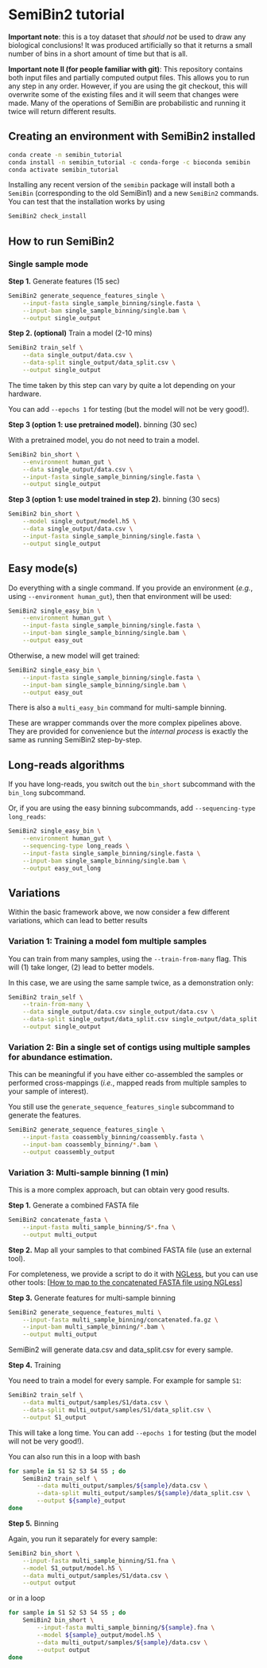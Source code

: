 # SemiBin2 tutorial

**Important note**: this is a toy dataset that _should not_ be used to draw any biological conclusions! It was produced artificially so that it returns a small number of bins in a short amount of time but that is all.

**Important note II (for people familiar with git)**: This repository contains both input files and partially computed output files. This allows you to run any step in any order. However, if you are using the git checkout, this will overwrite some of the existing files and it will seem that changes were made. Many of the operations of SemiBin are probabilistic and running it twice will return different results.

## Creating an environment with SemiBin2 installed

```bash
conda create -n semibin_tutorial
conda install -n semibin_tutorial -c conda-forge -c bioconda semibin
conda activate semibin_tutorial
```

Installing any recent version of the `semibin` package will install both a `SemiBin` (corresponding to the old SemiBin1) and a new `SemiBin2` commands. You can test that the installation works by using

```bash
SemiBin2 check_install
```

## How to run SemiBin2

### Single sample mode

**Step 1.** Generate features (15 sec)

```bash
SemiBin2 generate_sequence_features_single \
    --input-fasta single_sample_binning/single.fasta \
    --input-bam single_sample_binning/single.bam \
    --output single_output
```

**Step 2. (optional)** Train a model (2-10 mins)

```bash
SemiBin2 train_self \
    --data single_output/data.csv \
    --data-split single_output/data_split.csv \
    --output single_output
```

The time taken by this step can vary by quite a lot depending on your hardware.

You can add `--epochs 1` for testing (but the model will not be very good!).

**Step 3 (option 1: use pretrained model).** binning (30 sec)

With a pretrained model, you do not need to train a model.

```bash
SemiBin2 bin_short \
    --environment human_gut \
    --data single_output/data.csv \
    --input-fasta single_sample_binning/single.fasta \
    --output single_output
```

**Step 3 (option 1: use model trained in step 2).** binning (30 secs)

```bash
SemiBin2 bin_short \
    --model single_output/model.h5 \
    --data single_output/data.csv \
    --input-fasta single_sample_binning/single.fasta \
    --output single_output
```

## Easy mode(s)

Do everything with a single command. If you provide an environment (_e.g._,
using `--environment human_gut`), then that environment will be used:

```bash
SemiBin2 single_easy_bin \
    --environment human_gut \
    --input-fasta single_sample_binning/single.fasta \
    --input-bam single_sample_binning/single.bam \
    --output easy_out
```

Otherwise, a new model will get trained:

```bash
SemiBin2 single_easy_bin \
    --input-fasta single_sample_binning/single.fasta \
    --input-bam single_sample_binning/single.bam \
    --output easy_out
```

There is also a `multi_easy_bin` command for multi-sample binning.

These are wrapper commands over the more complex pipelines above. They are
provided for convenience but the _internal process_ is exactly the same as
running SemiBin2 step-by-step.

## Long-reads algorithms

If you have long-reads, you switch out the `bin_short` subcommand with the `bin_long` subcommand.

Or, if you are using the easy binning subcommands, add `--sequencing-type long_reads`:

```bash
SemiBin2 single_easy_bin \
    --environment human_gut \
    --sequencing-type long_reads \
    --input-fasta single_sample_binning/single.fasta \
    --input-bam single_sample_binning/single.bam \
    --output easy_out_long
```

## Variations

Within the basic framework above, we now consider a few different variations, which can lead to better results

### Variation 1: Training a model fom multiple samples

You can train from many samples, using the `--train-from-many` flag. This will (1) take longer, (2) lead to better models.

In this case, we are using the same sample twice, as a demonstration only:

```bash
SemiBin2 train_self \
    --train-from-many \
    --data single_output/data.csv single_output/data.csv \
    --data-split single_output/data_split.csv single_output/data_split.csv \
    --output single_output
```

### Variation 2: Bin a single set of contigs using multiple samples for abundance estimation.

This can be meaningful if you have either co-assembled the samples or performed cross-mappings (_i.e._, mapped reads from multiple samples to your sample of interest).

You still use the `generate_sequence_features_single` subcommand to generate the features.

```bash
SemiBin2 generate_sequence_features_single \
    --input-fasta coassembly_binning/coassembly.fasta \
    --input-bam coassembly_binning/*.bam \
    --output coassembly_output
```

### Variation 3: Multi-sample binning (1 min)

This is a more complex approach, but can obtain very good results.

**Step 1.** Generate a combined FASTA file

```bash
SemiBin2 concatenate_fasta \
    --input-fasta multi_sample_binning/S*.fna \
    --output multi_output
```

**Step 2.** Map all your samples to that combined FASTA file (use an external tool).

For completeness, we provide a script to do it with [NGLess](https://ngless.embl.de/), but you can use other tools: [[How to map to the concatenated FASTA file using NGLess](Mapping-To-Concatenate-FASTA.md)]

**Step 3.** Generate features for multi-sample binning

```bash
SemiBin2 generate_sequence_features_multi \
    --input-fasta multi_sample_binning/concatenated.fa.gz \
    --input-bam multi_sample_binning/*.bam \
    --output multi_output
```

SemiBin2 will generate data.csv and data_split.csv for every sample.

**Step 4.** Training

You need to train a model for every sample. For example for sample `S1`:

```bash
SemiBin2 train_self \
    --data multi_output/samples/S1/data.csv \
    --data-split multi_output/samples/S1/data_split.csv \
    --output S1_output
```

This will take a long time. You can add `--epochs 1` for testing (but the model will not be very good!).

You can also run this in a loop with bash

```bash
for sample in S1 S2 S3 S4 S5 ; do
    SemiBin2 train_self \
        --data multi_output/samples/${sample}/data.csv \
        --data-split multi_output/samples/${sample}/data_split.csv \
        --output ${sample}_output
done
```

**Step 5.** Binning

Again, you run it separately for every sample:

```bash
SemiBin2 bin_short \
    --input-fasta multi_sample_binning/S1.fna \
    --model S1_output/model.h5 \
    --data multi_output/samples/S1/data.csv \
    --output output
```

or in a loop

```bash
for sample in S1 S2 S3 S4 S5 ; do
    SemiBin2 bin_short \
        --input-fasta multi_sample_binning/${sample}.fna \
        --model ${sample}_output/model.h5 \
        --data multi_output/samples/${sample}/data.csv \
        --output output
done
```
